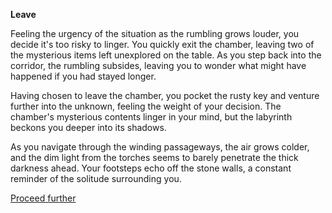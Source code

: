 **Leave**

Feeling the urgency of the situation as the rumbling grows louder, you decide it's too risky to linger. You quickly exit the chamber, leaving two of the mysterious items left unexplored on the table. As you step back into the corridor, the rumbling subsides, leaving you to wonder what might have happened if you had stayed longer.

Having chosen to leave the chamber, you pocket the rusty key and venture further into the unknown, feeling the weight of your decision. The chamber's mysterious contents linger in your mind, but the labyrinth beckons you deeper into its shadows.

As you navigate through the winding passageways, the air grows colder, and the dim light from the torches seems to barely penetrate the thick darkness ahead. Your footsteps echo off the stone walls, a constant reminder of the solitude surrounding you.

[Proceed further](/hall/hall.md)